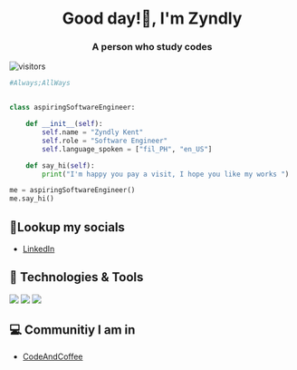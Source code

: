 <h1 align="center">Good day!👋, I'm Zyndly</h1>
<h3 align="center">A person who study codes</h3>


![visitors](https://visitor-badge.laobi.icu/badge?page_id=zyndly.zyndly)


```python
#Always;AllWays


class aspiringSoftwareEngineer:

    def __init__(self):
        self.name = "Zyndly Kent"
        self.role = "Software Engineer"
        self.language_spoken = ["fil_PH", "en_US"]

    def say_hi(self):
        print("I'm happy you pay a visit, I hope you like my works ")

me = aspiringSoftwareEngineer()
me.say_hi()
```

## 👀Lookup my socials
- [LinkedIn](https://www.linkedin.com/in/zyndlyy/)

## 🔧 Technologies & Tools

![](https://img.shields.io/badge/Editor-VS_Code-informational?style=flat&logo=visual-studio-code&logoColor=white&color=6aa6f8)
![](https://img.shields.io/badge/Code-Python-informational?style=flat&logo=python&logoColor=white&color=6aa6f8)
![](https://img.shields.io/badge/Tools-VB.NET-informational?style=flat&logo=vb.net&logoColor=white&color=6aa6f8)

## 💻 Communitiy I am in
- [CodeAndCoffee](https://discord.link/codeandcoffee)

